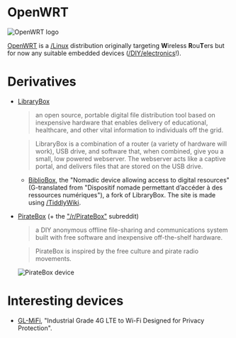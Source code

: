 # OpenWRT

![](https://openwrt.org/_media/logo.png "OpenWRT logo")

[OpenWRT](https://openwrt.org) is a [/Linux]() distribution originally targeting <strong>W</strong>ireless <strong>R</strong>ou<strong>T</strong>ers but for now any suitable embedded devices ([/DIY/electronics]()!).

# Derivatives

- [LibraryBox](http://jasongriffey.net/librarybox/)

  > an open source, portable digital file distribution tool based on inexpensive hardware that enables delivery of educational, healthcare, and other vital information to individuals off the grid.

  > LibraryBox is a combination of a router (a variety of hardware will work), USB drive, and software that, when combined, give you a small, low powered webserver. The webserver acts like a captive portal, and delivers files that are stored on the USB drive.

  - [BiblioBox](https://bibliobox.net/), the "Nomadic device allowing access to digital resources" (G-translated from "Dispositif nomade permettant d’accéder à des ressources numériques"), a fork of LibraryBox. The site is made using [/TiddlyWiki]().

- [PirateBox](https://piratebox.cc) (+ the ["/r/PirateBox"](https://www.reddit.com/r/Piratebox/) subreddit)

  > a DIY anonymous offline file-sharing and communications system built with free software and inexpensive off-the-shelf hardware.

  > PirateBox is inspired by the free culture and pirate radio movements.

  ![](https://piratebox.cc/_media/piratebox-openwrt.300.gif "PirateBox device")

# Interesting devices

- [GL-MiFi](https://www.gl-inet.com/products/gl-mifi/), "Industrial Grade 4G LTE to Wi-Fi Designed for Privacy Protection".